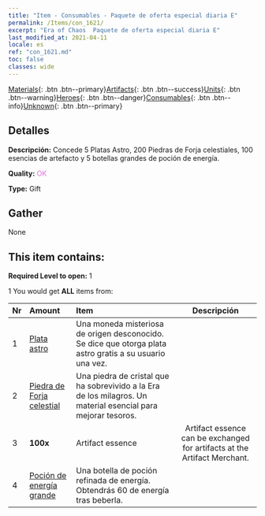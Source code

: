 ```yaml
---
title: "Item - Consumables - Paquete de oferta especial diaria E"
permalink: /Items/con_1621/
excerpt: "Era of Chaos  Paquete de oferta especial diaria E"
last_modified_at: 2021-04-11
locale: es
ref: "con_1621.md"
toc: false
classes: wide
---
```

 [Materials](/es/Items/){: .btn .btn--primary}[Artifacts](/es/Items/Artifacts/){: .btn .btn--success}[Units](/es/Items/Units/){: .btn .btn--warning}[Heroes](/es/Items/Heroes/){: .btn .btn--danger}[Consumables](/es/Items/Consumables/){: .btn .btn--info}[Unknown](/es/Items/Unknown/){: .btn .btn--primary}

## Detalles
 **Descripción:** Concede 5 Platas Astro, 200 Piedras de Forja celestiales, 100 esencias de artefacto y 5 botellas grandes de poción de energía.

 **Quality:** <span style="color: #DA70D6">OK</span>

 **Type:** Gift

## Gather

  None

## This item contains:

 **Required Level to open:** 1

 1 You would get **ALL** items  from:

  | Nr | Amount |     Item    | Descripción |
  |:---|:-------|:------------|:-----------:|
  | 1 | [Plata astro](/es/Items/con_969/) | Una moneda misteriosa de origen desconocido. Se dice que otorga plata astro gratis a su usuario una vez. | 
  | 2 | [Piedra de Forja celestial](/es/Items/art_188/) | Una piedra de cristal que ha sobrevivido a la Era de los milagros. Un material esencial para mejorar tesoros. | 
  | 3 |  **100x** | Artifact essence | Artifact essence can be exchanged for artifacts at the Artifact Merchant.  | 
  | 4 | [Poción de energía grande](/es/Items/con_706/) | Una botella de poción refinada de energía. Obtendrás 60 de energía tras beberla. | 
